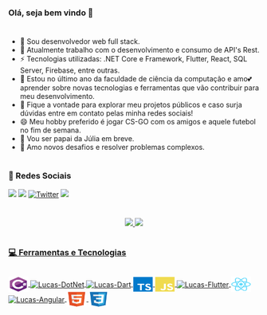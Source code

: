 ### Olá, seja bem vindo 👋

#

- 🚀 Sou desenvolvedor web full stack.
- 🔭 Atualmente trabalho com o desenvolvimento e consumo de API's Rest.
- ⚡ Tecnologias utilizadas: .NET Core e Framework, Flutter, React, SQL Server, Firebase, entre outras.
- 🌱 Estou no último ano da faculdade de ciência da computação e amo💕 aprender sobre novas tecnologias e ferramentas que vão contribuir para meu desenvolvimento.
- 💬 Fique a vontade para explorar meu projetos públicos e caso surja dúvidas entre em contato pelas minha redes sociais!
- 😄 Meu hobby preferido é jogar CS-GO com os amigos e aquele futebol no fim de semana.
- 👶 Vou ser papai da Júlia em breve.
- 💢 Amo novos desafios e resolver problemas complexos.

#

 ### 🤝 Redes Sociais
 
<div> 
  <a href="https://api.whatsapp.com/send?phone=5535998670259" target="_blank"><img src="https://img.shields.io/badge/WhatsApp-25D366?style=for-the-badge&logo=whatsapp&logoColor=white" target="_blank"></a>
  <a href="https://instagram.com/cruzlukao" target="_blank"><img src="https://img.shields.io/badge/-Instagram-%23E4405F?style=for-the-badge&logo=instagram&logoColor=white" target="_blank"></a>
<a href="https://twitter.com/CruzLukao" target="_blank"><img alt="Twitter" src="https://img.shields.io/badge/Twitter-1DA1F2?style=for-the-badge&logo=twitter&logoColor=white" target="_blank"></a>
 <a href="https://www.linkedin.com/in/lucas-cruzz" target="_blank"><img src="https://img.shields.io/badge/LinkedIn-0077B5?style=for-the-badge&logo=linkedin&logoColor=white" target="_blank"></a>  
 
</div>

#

<div align="center">
  <a href="https://github.com/CruzLucass">
  <img height="180em" src="https://github-readme-stats.vercel.app/api?username=cruzlucass&show_icons=true&theme=radical&include_all_commits=true&count_private=true"/>
  <img height="180em" src="https://github-readme-stats.vercel.app/api/top-langs/?username=cruzlucass&layout=compact&langs_count=7&theme=radical"/>
</div>
  
 #
  
  ### 💻 Ferramentas e Tecnologias
  
<div style="display: inline_block"><br>
  <img align="center" alt="Lucas-Csharp" height="30" width="40" src="https://raw.githubusercontent.com/devicons/devicon/master/icons/csharp/csharp-original.svg">
  <img align="center" alt="Lucas-DotNet" height="30" width="40" src="https://cdn.jsdelivr.net/gh/devicons/devicon/icons/dot-net/dot-net-plain-wordmark.svg" />
  <img align="center" alt="Lucas-Dart" height="30" width="40" src="https://cdn.jsdelivr.net/gh/devicons/devicon/icons/dart/dart-original.svg" />
  <img align="center" alt="Lucas-Ts" height="30" width="40" src="https://raw.githubusercontent.com/devicons/devicon/master/icons/typescript/typescript-plain.svg"> 
  <img align="center" alt="Lucas-Js" height="30" width="40" src="https://raw.githubusercontent.com/devicons/devicon/master/icons/javascript/javascript-plain.svg">
  <img align="center" alt="Lucas-Flutter" height="30" width="40" src="https://cdn.jsdelivr.net/gh/devicons/devicon/icons/flutter/flutter-original.svg" />
  <img align="center" alt="Lucas-React" height="30" width="40" src="https://raw.githubusercontent.com/devicons/devicon/master/icons/react/react-original.svg">
  <img align="center" alt="Lucas-Angular" height="30" width="40" src="https://cdn.jsdelivr.net/gh/devicons/devicon/icons/angularjs/angularjs-original.svg" />
  <img align="center" alt="Lucas-HTML" height="30" width="40" src="https://raw.githubusercontent.com/devicons/devicon/master/icons/html5/html5-original.svg">
  <img align="center" alt="Lucas-CSS" height="30" width="40" src="https://raw.githubusercontent.com/devicons/devicon/master/icons/css3/css3-original.svg">  
</div>
  
 
<!-- ![Snake animation](https://github.com/CruzLucass/CruzLucass/blob/output/github-contribution-grid-snake.svg) -->
